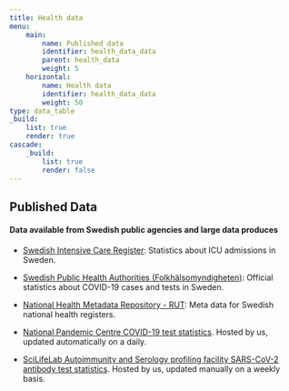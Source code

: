 ```yaml
---
title: Health data
menu:
    main:
        name: Published data
        identifier: health_data_data
        parent: health_data
        weight: 5
    horizontal:
        name: Health data
        identifier: health_data_data
        weight: 50
type: data_table
_build:
    list: true
    render: true
cascade:
    _build:
        list: true
        render: false  
---
```


## Published Data

#### Data available from Swedish public agencies and large data produces

* [Swedish Intensive Care Register](https://www.icuregswe.org/data--resultat/covid-19-i-svensk-intensivvard/): Statistics about ICU admissions in Sweden.

* [Swedish Public Health Authorities (Folkhälsomyndigheten)](https://www.folkhalsomyndigheten.se/smittskydd-beredskap/utbrott/aktuella-utbrott/covid-19/bekraftade-fall-i-sverige/): Official statistics about COVID-19 cases and tests in Sweden.

* [National Health Metadata Repository - RUT](../rut): Meta data for Swedish national health registers.

* [National Pandemic Centre COVID-19 test statistics](../npc-statistics). Hosted by us, updated automatically on a daily.

* [SciLifeLab Autoimmunity and Serology profiling facility SARS-CoV-2 antibody test statistics](../serology-statistics). Hosted by us, updated manually on a weekly basis.
